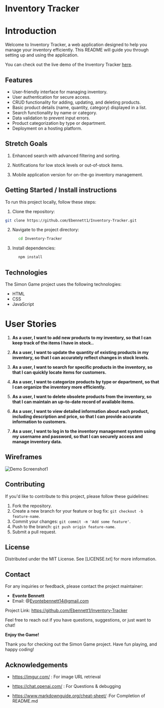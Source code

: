 # Inventory Tracker
# Introduction

Welcome to Inventory Tracker, a web application designed to help you manage your inventory efficiently. This README will guide you through setting up and using the application.




You can check out the live demo of the Inventory Tracker [here]().

## Features

- User-friendly interface for managing inventory.
- User authentication for secure access.
- CRUD functionality for adding, updating, and deleting products.
- Basic product details (name, quantity, category) displayed in a list.
- Search functionality by name or category.
- Data validation to prevent input errors.
- Product categorization by type or department.
- Deployment on a hosting platform.

## Stretch Goals

1. Enhanced search with advanced filtering and sorting.

2. Notifications for low stock levels or out-of-stock items.

3. Mobile application version for on-the-go inventory management.


## Getting Started / Install instructions

To run this project locally, follow these steps:

1. Clone the repository:

```bash
git clone https://github.com/Ebennett1/Inventory-Tracker.git

```

2. Navigate to the project directory:
```bash
      cd Inventory-Tracker
```
3. Install dependencies:
```bash
      npm install
```



## Technologies

The Simon Game project uses the following technologies:

- HTML
- CSS
- JavaScript

# User Stories

1. **As a user, I want to add new products to my inventory, so that I can keep track of the items I have in stock..**
   

2. **As a user, I want to update the quantity of existing products in my inventory, so that I can accurately reflect changes in stock levels.**
   

3. **As a user, I want to search for specific products in the inventory, so that I can quickly locate items for customers.**
  

4. **As a user, I want to categorize products by type or department, so that I can organize the inventory more efficiently.**


5. **As a user, I want to delete obsolete products from the inventory, so that I can maintain an up-to-date record of available items.** 


6. **As a user, I want to view detailed information about each product, including description and price, so that I can provide accurate information to customers.**


7. **As a user, I want to log in to the inventory management system using my username and password, so that I can securely access and manage inventory data.**

  

## Wireframes


![Demo Screenshot1]()





## Contributing

If you'd like to contribute to this project, please follow these guidelines:

1. Fork the repository.
2. Create a new branch for your feature or bug fix: `git checkout -b feature-name`.
3. Commit your changes: `git commit -m 'Add some feature'`.
4. Push to the branch: `git push origin feature-name`.
5. Submit a pull request.


## License

Distributed under the MIT License. See [LICENSE.txt] for more information.



## Contact

For any inquiries or feedback, please contact the project maintainer:

- **Evonte Bennett**
- Email: @Evontebennett14@gmail.com

Project Link: https://github.com/Ebennett1/Inventory-Tracker

Feel free to reach out if you have questions, suggestions, or just want to chat!

**Enjoy the Game!**

Thank you for checking out the Simon Game project. Have fun playing, and happy coding!


## Acknowledgements

- https://imgur.com/ : For image URL retrieval

- https://chat.openai.com/ : For Questions & debugging

- https://www.markdownguide.org/cheat-sheet/ :For Completion of README.md